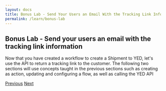 ```yaml
---
layout: docs
title: Bonus Lab - Send Your Users an Email With the Tracking Link Information
permalink: /learn/bonus-lab
---
```

## Bonus Lab - Send your users an email with the tracking link information
Now that you have created a workflow to create a Shipment to YED, let's use the API to return a tracking link to the customer. The following two sections will use concepts taught in the previous sections such as creating as action, updating and configuring a flow, as well as calling the YED API

<div class="btns">
  <a class="btn--secondary" href="/yed-spoke-example/learn/test-workflow">Previous</a>
    <a class="btn" href="/yed-spoke-example/learn/create-the-get-shipments-action">Next</a>
</div>
